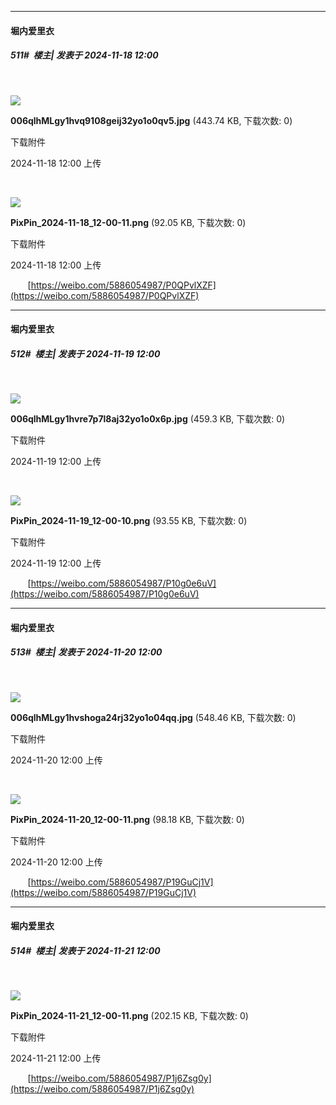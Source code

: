 ﻿
*****

####  堀内爱里衣  
##### 511#         楼主| 发表于 2024-11-18 12:00

       

<img src="https://img.saraba1st.com/forum/202411/18/120043x660cxp4q46p3xls.jpg" referrerpolicy="no-referrer">

<strong>006qlhMLgy1hvq9108geij32yo1o0qv5.jpg</strong> (443.74 KB, 下载次数: 0)

下载附件

2024-11-18 12:00 上传

       

<img src="https://img.saraba1st.com/forum/202411/18/120044v4m9zl6rz1156nc3.png" referrerpolicy="no-referrer">

<strong>PixPin_2024-11-18_12-00-11.png</strong> (92.05 KB, 下载次数: 0)

下载附件

2024-11-18 12:00 上传

       [https://weibo.com/5886054987/P0QPvlXZF](https://weibo.com/5886054987/P0QPvlXZF)


*****

####  堀内爱里衣  
##### 512#         楼主| 发表于 2024-11-19 12:00

       

<img src="https://img.saraba1st.com/forum/202411/19/120033nbyo8qu4s7cqo4qp.jpg" referrerpolicy="no-referrer">

<strong>006qlhMLgy1hvre7p7l8aj32yo1o0x6p.jpg</strong> (459.3 KB, 下载次数: 0)

下载附件

2024-11-19 12:00 上传

       

<img src="https://img.saraba1st.com/forum/202411/19/120034zud3yuzvrzq3qoit.png" referrerpolicy="no-referrer">

<strong>PixPin_2024-11-19_12-00-10.png</strong> (93.55 KB, 下载次数: 0)

下载附件

2024-11-19 12:00 上传

       [https://weibo.com/5886054987/P10g0e6uV](https://weibo.com/5886054987/P10g0e6uV)


*****

####  堀内爱里衣  
##### 513#         楼主| 发表于 2024-11-20 12:00

       

<img src="https://img.saraba1st.com/forum/202411/20/120033qefc2wfnec7tz167.jpg" referrerpolicy="no-referrer">

<strong>006qlhMLgy1hvshoga24rj32yo1o04qq.jpg</strong> (548.46 KB, 下载次数: 0)

下载附件

2024-11-20 12:00 上传

       

<img src="https://img.saraba1st.com/forum/202411/20/120034ohg1bqnfqwxggqfx.png" referrerpolicy="no-referrer">

<strong>PixPin_2024-11-20_12-00-11.png</strong> (98.18 KB, 下载次数: 0)

下载附件

2024-11-20 12:00 上传

       [https://weibo.com/5886054987/P19GuCj1V](https://weibo.com/5886054987/P19GuCj1V)


*****

####  堀内爱里衣  
##### 514#         楼主| 发表于 2024-11-21 12:00

       

<img src="https://img.saraba1st.com/forum/202411/21/120038n34zqch33qtvvp31.png" referrerpolicy="no-referrer">

<strong>PixPin_2024-11-21_12-00-11.png</strong> (202.15 KB, 下载次数: 0)

下载附件

2024-11-21 12:00 上传

       [https://weibo.com/5886054987/P1j6Zsg0y](https://weibo.com/5886054987/P1j6Zsg0y)

